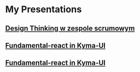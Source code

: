 # My Presentations


## [Design Thinking w zespole scrumowym](https://kwiatekus.github.io/dt-for-scrum-pl/#/)



## [Fundamental-react in Kyma-UI](https://kwiatekus.github.io/fundamental-in-kyma-en/#/)

## [Fundamental-react in Kyma-UI](https://kwiatekus.github.io/kyma-serverless/#/)